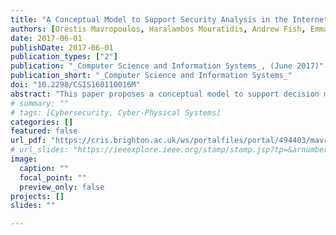 ```yaml
---
title: "A Conceptual Model to Support Security Analysis in the Internet of Things"
authors: [Orestis Mavropoulos, Haralambos Mouratidis, Andrew Fish, Emmanouil Panaousis, Christos Kalloniatis]
date: 2017-06-01
publishDate: 2017-06-01
publication_types: ["2"]
publication: "_Computer Science and Information Systems_, (June 2017)"
publication_short: "_Computer Science and Information Systems_"
doi: "10.2298/CSIS160110016M"
abstract: "This paper proposes a conceptual model to support decision makers during security analysis of Internet of Things (IoT) systems. The world is entering an era of ubiquitous computing with IoT being the main driver. Taking into account the scale of IoT, the number of security issues that are arising are unprecedented. Both academia and industry require methodologies that will enable reasoning about security in IoT system in a concise and holistic manner. The proposed conceptual model addresses a number of challenges in modeling IoT to support security analysis. The model is based on an architecture-oriented approach that incorporates sociotechnical concepts into the security analysis of an IoT system. To demonstrate the usage of the proposed conceptual model, we perform a security analysis on a small scale smart home example."
# summary: ""
# tags: [Cybersecurity, Cyber-Physical Systems]
categories: []
featured: false
url_pdf: "https://cris.brighton.ac.uk/ws/portalfiles/portal/494403/mavropoulos2017conceptual.pdf"
# url_slides: "https://ieeexplore.ieee.org/stamp/stamp.jsp?tp=&arnumber=8894107"
image:
  caption: ""
  focal_point: ""
  preview_only: false
projects: []
slides: ""

---
```

